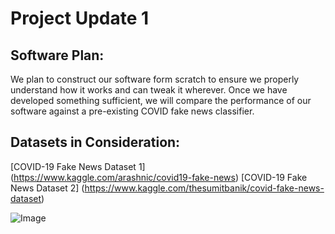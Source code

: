 # Project Update 1

## Software Plan:
We plan to construct our software form scratch to ensure we properly understand how it works and can tweak it wherever. 
Once we have developed something sufficient, we will compare the performance of our software against a pre-existing COVID fake news classifier.

## Datasets in Consideration:
[COVID-19 Fake News Dataset 1] (https://www.kaggle.com/arashnic/covid19-fake-news)
[COVID-19 Fake News Dataset 2] (https://www.kaggle.com/thesumitbanik/covid-fake-news-dataset)

![Image](https://ichef.bbci.co.uk/images/ic/400xn/p088bnqx.jpg)
